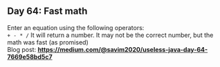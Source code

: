 ## Day 64: Fast math
Enter an equation using the following operators:  
`+ - * /`
It will return a number. It may not be the correct number, but the math was fast (as promised)  
Blog post: **<https://medium.com/@savim2020/useless-java-day-64-7669e58bd5c7>**